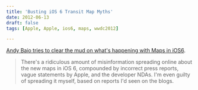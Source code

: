 ```yaml
---
title: 'Busting iOS 6 Transit Map Myths'
date: 2012-06-13
draft: false
tags: [Apple, Apple, ios6, maps, wwdc2012]

---
```


[Andy Baio tries to clear the mud on what's happening with Maps in iOS6](http://waxy.org/2012/06/busting_the_ios_6_transit_map_myths/).

> There's a ridiculous amount of misinformation spreading online about the new maps in iOS 6, compounded by incorrect press reports, vague statements by Apple, and the developer NDAs. I'm even guilty of spreading it myself, based on reports I'd seen on the blogs.
